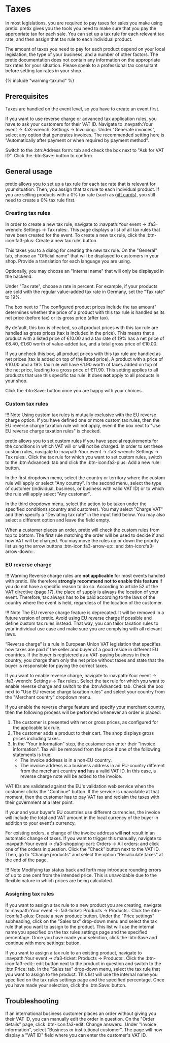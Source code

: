 # Taxes

In most legislations, you are required to pay taxes for sales you make using pretix. 
pretix gives you the tools you need to make sure that you pay the appropriate tax for each sale. 
You can set up a tax rule for each relevant tax rate, and then assign that tax rule to each individual product. 

The amount of taxes you need to pay for each product depend on your local legislation, the type of your business, and a number of other factors. 
The pretix documentation does not contain any information on the appropriate tax rates for your situation. 
Please speak to a professional tax consultant before setting tax rates in your shop. 

{% include "warning-tax.md" %}

## Prerequisites

Taxes are handled on the event level, so you have to create an event first. 

If you want to use reverse charge or advanced tax application rules, you have to ask your customers for their VAT ID. 
Navigate to :navpath:Your event → :fa3-wrench: Settings → Invoicing:. 
Under "Generate invoices", select any option that generates invoices. 
The recommended setting here is "Automatically after payment or when required by payment method". 

Switch to the :btn:Address form: tab and check the box next to "Ask for VAT ID". 
Click the :btn:Save: button to confirm. 

## General usage

pretix allows you to set up a tax rule for each tax rate that is relevant for your situation.
Then, you assign that tax rule to each individual product. 
If you are selling products with a 0% tax rate (such as [gift cards](../topics/gift-cards.md)), you still need to create a 0% tax rule first. 

### Creating tax rules 

In order to create a new tax rule, navigate to :navpath:Your event → :fa3-wrench: Settings → Tax rules:. 
This page displays a list of all tax rules that have been created for the event. 
To create a new tax rule, click the :btn-icon:fa3-plus: Create a new tax rule: button. 

This takes you to a dialog for creating the new tax rule. 
On the "General" tab, choose an "Official name" that will be displayed to customers in your shop. 
Provide a translation for each language you are using. 

Optionally, you may choose an "Internal name" that will only be displayed in the backend. 

Under "Tax rate", choose a rate in percent. 
For example, if your products are sold with the regular value-added tax rate in Germany, set the "Tax rate" to 19%. 

The box next to "The configured product prices include the tax amount" determines whether the price of a product with this tax rule is handled as its net price (before tax) or its gross price (after tax). 

By default, this box is checked, so all product prices with this tax rule are handled as gross prices (tax is included in the price). 
This means that a product with a listed price of €10.00 and a tax rate of 19% has a net price of €8.40, €1.60 worth of value-added tax, and a total gross price of €10.00. 

If you uncheck this box, all product prices with this tax rule are handled as net prices (tax is added on top of the listed price). 
A product with a price of €10.00 and a 19% tax rule will have €1.90 worth of taxes added on top of the net price, leading to a gross price of €11.90. 
This setting applies to all products that use this specific tax rule. 
It does **not** apply to all products in your shop. 

Click the :btn:Save: button once you are happy with your choices. 

### Custom tax rules

!!! Note 
    Using custom tax rules is mutually exclusive with the EU reverse charge option. 
    If you have defined one or more custom tax rules, then the EU reverse charge taxation rule will not apply, even if the box next to "Use EU reverse charge taxation rules" is checked. 

pretix allows you to set custom rules if you have special requirements for the conditions in which VAT will or will not be charged. 
In order to set these custom rules, navigate to :navpath:Your event → :fa3-wrench: Settings → Tax rules:. 
Click the tax rule for which you want to set custom rules, switch to the :btn:Advanced: tab and click the :btn-icon:fa3-plus: Add a new rule: button. 

In the first dropdown menu, select the country or territory where the custom rule will apply or select "Any country". 
In the second menu, select the type of customer (individual, business, or business with valid VAT ID) or to which the rule will apply select "Any customer". 

In the third dropdown menu, select the action to be taken under the specified conditions (country and customer). 
You may select "Charge VAT" and then specify a "Deviating tax rate" in the input field below. 
You may also select a different option and leave the field empty. 

When a customer places an order, pretix will check the custom rules from top to bottom. 
The first rule matching the order will be used to decide if and how VAT will be charged. 
You may move the rules up or down the priority list using the arrow buttons :btn-icon:fa3-arrow-up:: and :btn-icon:fa3-arrow-down::. 

### EU reverse charge

!!! Warning 
    Reverse charge rules are **not applicable** for most events handled with pretix. 
    We therefore **strongly recommend not to enable this feature** if you do not have a specific reason to do so. 
    According to article 52 of the [VAT directive](https://eur-lex.europa.eu/legal-content/EN/TXT/PDF/?uri=CELEX:32006L0112&from=EN) (page 17), the place of supply is always the location of your event. 
    Therefore, tax always has to be paid according to the laws of the country where the event is held, regardless of the location of the customer. 

!!! Note 
    The EU reverse charge feature is deprecated. 
    It will be removed in a future version of pretix. 
    Avoid using EU reverse charge if possible and define custom tax rules instead. 
    That way, you can tailor taxation rules to your individual use case and make sure you are complying with all relevant laws. 

“Reverse charge” is a rule in European Union VAT legislation that specifies how taxes are paid if the seller and buyer of a good reside in different EU countries. 
If the buyer is registered as a VAT-paying business in their country, you charge them only the net price without taxes and state that the buyer is responsible for paying the correct taxes. 

If you want to enable reverse charge, navigate to :navpath:Your event → :fa3-wrench: Settings → Tax rules:. 
Select the tax rule for which you want to enable reverse charge and switch to the :btn:Advanced: tab. 
Check the box next to "Use EU reverse charge taxation rules" and select your country from the "Merchant country" dropdown menu. 

If you enable the reverse charge feature and specify your merchant country, then the following process will be performed whenever an order is placed:

 1. The customer is presented with net or gross prices, as configured for the applicable tax rule. 
 2. The customer adds a product to their cart. 
    The shop displays gross prices including taxes. 
 3. In the "Your information" step, the customer can enter their "Invoice information". 
    Tax will be removed from the price if one of the following statements is true:
    - The invoice address is in a non-EU country.
    - The invoice address is a business address in an EU-country different from the merchant country **and** has a valid VAT ID.
      In this case, a reverse charge note will be added to the invoice. 

VAT IDs are validated against the EU's validation web service when the customer clicks the "Continue" button. 
If the service is unavailable at that moment, then the customer has to pay VAT tax and reclaim the taxes with their government at a later point. 

If your and your buyer's EU countries use different currencies, the invoice will include the total and VAT amount in the local currency of the buyer in addition to your event's currency. 

For existing orders, a change of the invoice address will **not** result in an automatic change of taxes. 
If you want to trigger this manually, navigate to :navpath:Your event → :fa3-shopping-cart: Orders → All orders: and click one of the orders in question. 
Click the “Check” button next to the VAT ID. 
Then, go to “Change products” and select the option “Recalculate taxes” at the end of the page.

!!! Note 
    Modifying tax status back and forth may introduce rounding errors of up to one cent from the intended price. 
    This is unavoidable due to the flexible nature in which prices are being calculated. 

### Assigning tax rules 

If you want to assign a tax rule to a new product you are creating, navigate to :navpath:Your event → :fa3-ticket: Products → Products:. 
Click the :btn-icon:fa3-plus: Create a new product: button. 
Under the "Price settings" subheading, click on the "Sales tax" drop-down menu and select the tax rule that you want to assign to the product. 
This list will use the internal name you specified on the tax rules settings page and the specified percentage. 
Once you have made your selection, click the :btn:Save and continue with more settings: button. 

If you want to assign a tax rule to an existing product, navigate to :navpath:Your event → :fa3-ticket: Products → Products:. 
Click the :btn-icon:fa3-edit:: edit button next to the product in question and switch to the :btn:Price: tab. 
In the "Sales tax" drop-down menu, select the tax rule that you want to assign to the product. 
This list will use the internal name you specified on the tax rules settings page and the specified percentage. 
Once you have made your selection, click the :btn:Save: button. 

## Troubleshooting 

If an international business customer places an order without giving you their VAT ID, you can manually edit the order in question. 
On the "Order details" page, click :btn-icon:fa3-edit: Change answers:. 
Under "Invoice information", select "Business or institutional customer". 
The page will now display a "VAT ID" field where you can enter the customer's VAT ID. 